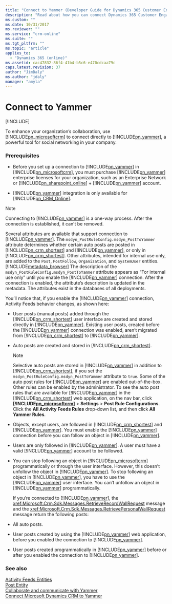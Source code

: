 ```yaml
---
title: "Connect to Yammer (Developer Guide for Dynamics 365 Customer Engagement) | MicrosoftDocs"
description: "Read about how you can connect Dynamics 365 Customer Engagement to Yammer."
ms.custom: ""
ms.date: 10/31/2017
ms.reviewer: ""
ms.service: "crm-online"
ms.suite: ""
ms.tgt_pltfrm: ""
ms.topic: "article"
applies_to: 
  - "Dynamics 365 (online)"
ms.assetid: cac47832-86f4-41b4-b5c6-e470cdcaa79c
caps.latest.revision: 37
author: "JimDaly"
ms.author: "jdaly"
manager: "amyla"
---
```

# Connect to Yammer

[!INCLUDE[](../includes/cc_applies_to_update_9_0_0.md)]

To enhance your organization’s collaboration, use [!INCLUDE[pn_microsoftcrm](../includes/pn-microsoftcrm.md)] to connect directly to [!INCLUDE[pn_yammer](../includes/pn-yammer.md)], a powerful tool for social networking in your company. 

### Prerequisites 

- Before you set up a connection to [!INCLUDE[pn_yammer](../includes/pn-yammer.md)] in [!INCLUDE[pn_microsoftcrm](../includes/pn-microsoftcrm.md)], you must purchase [!INCLUDE[pn_yammer](../includes/pn-yammer.md)] enterprise licenses for your organization, such as an Enterprise Network or [!INCLUDE[pn_sharepoint_online](../includes/pn-sharepoint-online.md)] + [!INCLUDE[pn_yammer](../includes/pn-yammer.md)] account.

- [!INCLUDE[pn_yammer](../includes/pn-yammer.md)] integration is only available for [!INCLUDE[pn_CRM_Online](../includes/pn-crm-online.md)].

  
> [!NOTE]
>  Connecting to [!INCLUDE[pn_yammer](../includes/pn-yammer.md)] is a one-way process. After the connection is established, it can’t be removed.  
  
 Several attributes are available that support connection to [!INCLUDE[pn_yammer](../includes/pn-yammer.md)]. The `msdyn_PostRuleConfig.msdyn_PostToYammer` attribute determines whether certain auto posts are posted in [!INCLUDE[pn_crm_shortest](../includes/pn-crm-shortest.md)] and [!INCLUDE[pn_yammer](../includes/pn-yammer.md)], or only in [!INCLUDE[pn_crm_shortest](../includes/pn-crm-shortest.md)]. Other attributes, intended for internal use only, are added to the `Post`, `PostFollow`, `Organization`, and `SystemUser` entities. [!INCLUDE[metadata_browser](../includes/metadata-browser.md)] The description of the `msdyn_PostRuleConfig.msdyn_PostToYammer` attribute appears as “For internal use only” until you enable the [!INCLUDE[pn_yammer](../includes/pn-yammer.md)] connection. After the connection is enabled, the attribute’s description is updated in the metadata. The attributes exist in the databases of all deployments.  
  
 You’ll notice that, if you enable the [!INCLUDE[pn_yammer](../includes/pn-yammer.md)] connection, Activity Feeds behavior changes, as shown here:  
  
- User posts (manual posts) added through the [!INCLUDE[pn_crm_shortest](../includes/pn-crm-shortest.md)] user interface are created and stored directly in [!INCLUDE[pn_yammer](../includes/pn-yammer.md)]. Existing user posts, created before the [!INCLUDE[pn_yammer](../includes/pn-yammer.md)] connection was enabled, aren’t migrated from [!INCLUDE[pn_crm_shortest](../includes/pn-crm-shortest.md)] to [!INCLUDE[pn_yammer](../includes/pn-yammer.md)].  
  
- Auto posts are created and stored in [!INCLUDE[pn_crm_shortest](../includes/pn-crm-shortest.md)].  
  
  > [!NOTE]
  >  Selective auto posts are stored in [!INCLUDE[pn_yammer](../includes/pn-yammer.md)] in addition to [!INCLUDE[pn_crm_shortest](../includes/pn-crm-shortest.md)], if you set the `msdyn_PostRuleConfig.msdyn_PostToYammer` attribute to `true`. Some of the auto post rules for [!INCLUDE[pn_yammer](../includes/pn-yammer.md)] are enabled out-of-the-box. Other rules can be enabled by the administrator. To see the auto post rules that are available for [!INCLUDE[pn_yammer](../includes/pn-yammer.md)] in the [!INCLUDE[pn_crm_shortest](../includes/pn-crm-shortest.md)] web application, on the nav bar, click **[!INCLUDE[pn_microsoftcrm](../includes/pn-microsoftcrm.md)]** > **Settings** > **Post Rule Configurations**. Click the **All Activity Feeds Rules** drop-down list, and then click **All Yammer Rules**.  
  
- Objects, except users, are followed in [!INCLUDE[pn_crm_shortest](../includes/pn-crm-shortest.md)] and [!INCLUDE[pn_yammer](../includes/pn-yammer.md)]. You must enable the [!INCLUDE[pn_yammer](../includes/pn-yammer.md)] connection before you can follow an object in [!INCLUDE[pn_yammer](../includes/pn-yammer.md)].  
  
- Users are only followed in [!INCLUDE[pn_yammer](../includes/pn-yammer.md)]. A user must have a valid [!INCLUDE[pn_yammer](../includes/pn-yammer.md)] account to be followed.  
  
- You can stop following an object in [!INCLUDE[pn_microsoftcrm](../includes/pn-microsoftcrm.md)] programmatically or through the user interface. However, this doesn’t unfollow the object in [!INCLUDE[pn_yammer](../includes/pn-yammer.md)]. To stop following an object in [!INCLUDE[pn_yammer](../includes/pn-yammer.md)], you have to use the [!INCLUDE[pn_yammer](../includes/pn-yammer.md)] user interface. You can’t unfollow an object in [!INCLUDE[pn_yammer](../includes/pn-yammer.md)] programmatically.  
  
  If you’re connected to [!INCLUDE[pn_yammer](../includes/pn-yammer.md)], the <xref:Microsoft.Crm.Sdk.Messages.RetrieveRecordWallRequest> message and the <xref:Microsoft.Crm.Sdk.Messages.RetrievePersonalWallRequest> message return the following posts:  
  
- All auto posts.  
  
- User posts created by using the [!INCLUDE[pn_yammer](../includes/pn-yammer.md)] web application, before you enabled the connection to [!INCLUDE[pn_yammer](../includes/pn-yammer.md)].  
  
- User posts created programmatically in [!INCLUDE[pn_yammer](../includes/pn-yammer.md)] before or after you enabled the connection to [!INCLUDE[pn_yammer](../includes/pn-yammer.md)].  
  
### See also  
 [Activity Feeds Entities](activity-feeds-entities.md)   
 [Post Entity](entities/post.md)   
 [Collaborate and communicate with Yammer](http://go.microsoft.com/fwlink/p/?LinkId=526704)   
 [Connect Microsoft Dynamics CRM to Yammer](http://go.microsoft.com/fwlink/p/?LinkId=526705)